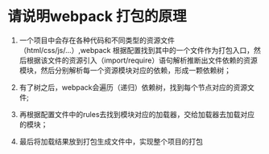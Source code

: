 # 请说明webpack 打包的原理

1. 一个项目中会存在各种代码和不同类型的资源文件（html/css/js/...）,webpack 根据配置找到其中的一个文件作为打包入口，然后根据该文件的资源引入（import/require）语句解析推断出文件依赖的资源模块，然后分别解析每一个资源模块对应的依赖，形成一颗依赖树；

2. 有了树之后，webpack会遍历（递归）依赖树，找到每个节点对应的资源文件;

3. 再根据配置文件中的rules去找到模块对应的加载器，交给加载器去加载对应的模块；
4. 最后将加载结果放到打包生成文件中，实现整个项目的打包

